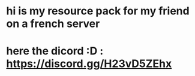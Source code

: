 # hi is my resource pack for my friend on a french server 
# here the dicord :D : https://discord.gg/H23vD5ZEhx
